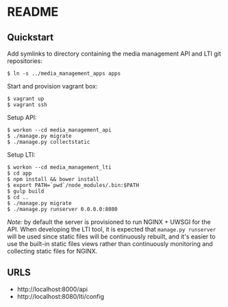 # README

## Quickstart

Add symlinks to directory containing the media management API and LTI git repositories:

```
$ ln -s ../media_management_apps apps
```

Start and provision vagrant box:

```
$ vagrant up 
$ vagrant ssh
```

Setup API:

```
$ workon --cd media_management_api
$ ./manage.py migrate
$ ./manage.py collectstatic
```

Setup LTI:

```
$ workon --cd media_management_lti
$ cd app 
$ npm install && bower install
$ export PATH=`pwd`/node_modules/.bin:$PATH
$ gulp build
$ cd ..
$ ./manage.py migrate
$ ./manage.py runserver 0.0.0.0:8080
```

_Note:_ by default the server is provisioned to run NGINX + UWSGI for the API.
When developing the LTI tool, it is expected that `manage.py runserver` will be
used since static files will be continuously rebuilt, and it's easier to use
the built-in static files views rather than continuously monitoring and
collecting static files for NGINX.

## URLS

- http://localhost:8000/api
- http://localhost:8080/lti/config
